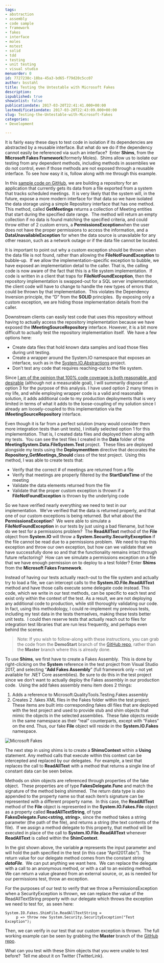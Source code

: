 ```yaml
---
tags:
- abstraction
- assembly
- code sample
- framework
- fakes
- interface
- moles
- mstest
- solid
- tdd
- testing
- unit testing
- visual studio
menuorder: 0
id: 7727238c-18ba-45a3-bd65-f79d20c5cc07
author: bsstahl
title: Testing the Untestable with Microsoft Fakes
description: 
ispublished: true
showinlist: false
publicationdate: 2017-03-20T22:41:41.000+00:00
lastmodificationdate: 2017-03-20T22:43:09.000+00:00
slug: Testing-the-Untestable-with-Microsoft-Fakes
categories:
- Development

---
```

It is fairly easy these days to test code in isolation if its dependencies are abstracted by a reusable interface. But what do we do if the dependency cannot easily be referenced via such an interface?  Enter **Shims**, from the **Microsoft Fakes Framework**(formerly Moles).  Shims allow us to isolate our testing from any dependent methods, including methods in assemblies we do not control, even if those methods are not exposed through a reusable interface. To see how easy it is, follow along with me through this example.

In this [sample code on GitHub](https://github.com/bsstahl/VS2017Launch), we are building a repository for an application that currently gets its data from a file exported from a system that tracks scheduled meetings.  It is very likely that the system will, in the future, expose a more modern interface for that data so we have isolated the data storage using a simple Repository interface that has one method.  This method, called **GetMeetings** returns a collection of Meeting entities that start during the specified date range.  The method will return an empty collection if no data is found matching the specified criteria, and could throw either of 2 custom errors, a **PermissionsException**when the user does not have the proper permissions to access the information, and a **DataUnavailableException** for when the data source is unavailable for any other reason, such as a network outage or if the data file cannot be located.

It is important to point out why a custom exception should be thrown when the data file is not found, rather than allowing the **FileNotFoundException** to bubble-up.  If we allow the implementation-specific exception to bubble, we have exposed an implementation detail to the caller. That is, the calling code is now aware of the fact that this is a file system implementation.  If code is written in a client that traps for **FileNotFoundException**, then the repository implementation is swapped-out for a SQL server implementation, the client code will have to change to handle the new types of errors that could be thrown by that implementation.  This violates the Dependency Inversion principle, the “D” from the **SOLID** principles.  By exposing only a custom exception, we are hiding those implementation details from the caller.

Downstream clients can easily test code that uses this repository without having to actually access the repository implementation because we have exposed the **IMeetingSourceRepository** interface. However, it is a bit more difficult to actually test the repository implementation itself.  We have a few options here:

* Create data files that hold known data samples and load those files during unit testing.
* Create a wrapper around the System.IO namespace that exposes an interface, such as in the [System.IO.Abstractions](https://github.com/System-IO-Abstractions/System.IO.Abstractions) project.
* Don’t test any code that requires reaching-out to the file system.

Since [I am of the opinion that 100% code coverage is both reasonable, and desirable]({PathToRoot}/Posts/Remove-Any-Code-Your-Users-Dont-Care-About.html) (although not a measurable goal), I will summarily dispose of option 3 for the purpose of this analysis. I have used option 2 many times in my life, and while employing wrapper code is a valid and reasonable solution, it adds additional code to my production deployments that is very limited in terms of what it adds to the loose-coupling of my solution since I already am loosely-coupled to this implementation via the **IMeetingSourceRepository** interface.

Even though it is far from a perfect solution (many would consider them more integration tests than unit tests), I initially selected option 1 for this implementation. That is, I created data files and deployed them along with my tests.  You can see the test files I created in the **Data** folder of the **MeetingSystem.Data.FileSystem.Test** project.  These files are deployed alongside my tests using the **DeploymentItem** directive that decorates the **Repository_GetMeetings_Should** class of the test project.  Using this method, I was able to create tests that:

* Verify that the correct # of meetings are returned from a file
* Verify that meetings are properly filtered by the **StartDateTime** of the meeting
* Validate the data elements returned from the file
* Validate that the proper custom exception is thrown if a **FileNotFoundException** is thrown by the underlying code

So we have verified nearly everything we need to test in our implementation.  We’ve verified that the data is returned properly, and that one of our custom exceptions is being returned. But what about the **PermissionsException**?  We were able to simulate a **FileNotFoundException** in our tests by just using a bad filename, but how do we test for a permissions problem?  The **ReadAllText** method of the **File** object from **System.IO** will throw a **System.Security.SecurityException** if the file cannot be read due to a permissions problem.  We need to trap this exception and throw our own exception, but how can we validate that we have successfully done so and that the functionality remains intact through future refactoring?  How can we simulate a permissions exception on a file that we have enough permission on to deploy to a test folder? Enter **Shims** from the **Microsoft Fakes Framework**.

Instead of having our tests actually reach-out to the file system and actually try to load a file, we can intercept calls to the **System.IO.File.ReadAllText** method and have those calls execute some delegate code instead. This code, which we write in our test methods, can be specific to each test and exist only within the context of the test. As a result, we are not deploying any additional code to production, while still thoroughly validating our code.  In fact, using this methodology, I could re-implement my previous tests, including my test data in the tests themselves, making these tests better unit tests.  I could then reserve tests that actually reach out to files for integration test libraries that are run less frequently, and perhaps even behind the scenes.

> Note: If you wish to follow-along with these instructions, you can grab the code from the **DemoStart** branch of the [GitHub repo](https://github.com/bsstahl/VS2017Launch), rather than the **Master** branch where this is already done.

To use **Shims**, we first have to create a Fakes Assembly.  This is done by right-clicking on the **System** reference in the test project from Visual Studio 2017, and selecting “**Add Fakes Assembly**” (full framework only – not yet available for .NET Core assemblies). Be sure to do this in the test project since we don’t want to actually deploy the Fakes assembly in our production code.  Using the add fakes assembly menu item does 2 things:

1. Adds a reference to Microsoft.QualityTools.Testing.Fakes assembly
2. Creates 2 .fakes XML files in the Fakes folder within the test project. These items are built into corresponding fakes dll files that are deployed with the test project and used to provide stub and shim objects that mimic the objects in the selected assemblies.  These fake objects reside in the same namespace as their “real” counterparts, except with “Fakes” on the end. Thus, our fake **File** object will reside in the **System.IO.Fakes** namespace.

![Microsoft Fakes]({PathToRoot}/Images/Fakes.png)

The next step in using shims is to create a **ShimsContext** within a **Using** statement. Any method calls that execute within this context can be intercepted and replaced by our delegates.  For example, a test that replaces the call to **ReadAllText** with a method that returns a single line of constant data can be seen below.

Methods on shim objects are referenced through properties of the fake object.  These properties are of type **FakesDelegate.Func** and match the signature of the method being shimmed.  The return data type is also appended to the property name so that each item’s signature can be represented with a different property name.  In this case, the **ReadAllText** method of the **File** object is represented in the **System.IO.Fakes.File** object as a property called **ReadAllTextString**, of type **FakesDelegate.Func<string, string>**, since the method takes a string parameter (the path of the file), and returns a string (the text contents of the file).  If we assign a method delegate to this property, that method will be executed in place of the call to **System.IO.File.ReadAllText** whenever **ReadAllText** is called within the **ShimContext**.

In the gist shown above, the variable **_p_** represents the input parameter and will hold the path specified in the test (in this case “April2017.abc”).  The return value for our delegate method comes from the constant string **_dataFile_**.  We can put anything we want here.  We can replace the delegate with a call to an anonymous method, or with a call to an existing method.  We can return a value gleaned from an external source, or, as is needed for our permissions test, throw an exception.

For the purposes of our test to verify that we throw a PermissionsException when a SecurityException is thrown, we can replace the value of the ReadAllTextString property with our delegate which throws the exception we need to test for,  as seen here:

```
System.IO.Fakes.ShimFile.ReadAllTextString =       
     p => throw new System.Security.SecurityException("Test Exception");
```

Then, we can verify in our test that our custom exception is thrown.  The full working example can be seen by grabbing the **Master** branch of the [GitHub repo](https://github.com/bsstahl/VS2017Launch).

What can you test with these Shim objects that you were unable to test before?  Tell me about it on Twitter {TwitterLink}.